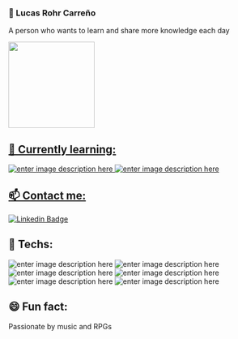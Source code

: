 ### :robot: Lucas Rohr Carreño

A person who wants to learn and share more knowledge each day

<div>
  <a href="https://github.com/LucasRohr">
  <img height="170em" src="https://github-readme-stats.vercel.app/api?username=LucasRohr&show_icons=true&theme=dracula&include_all_commits=true&count_private=true"/>
</div>

## 🌱 Currently learning:
![enter image description here](https://img.shields.io/badge/-Hyperledger%20Fabric-fc5a03?style=for-the-badge)
![enter image description here](https://img.shields.io/badge/-Flutter-1389FD?style=for-the-badge&logo=Flutter&logoColor=white)

## 📫 Contact me:
[![Linkedin Badge](https://img.shields.io/badge/-LinkedIn-blue?style=for-the-badge&logo=Linkedin&logoColor=white&link=https://www.linkedin.com/in/lucas-carre%C3%B1o-a18204174/)](https://www.linkedin.com/in/lucas-carre%C3%B1o-a18204174/)

## 🔭 Techs:
![enter image description here](https://img.shields.io/badge/-Javascript-F7DF1E?style=for-the-badge&logo=JavaScript&logoColor=black)
![enter image description here](https://img.shields.io/badge/-React-61DAFB?style=for-the-badge&logo=React&logoColor=white)
![enter image description here](https://img.shields.io/badge/-React%20Native-61DAFB?style=for-the-badge&logo=React&logoColor=white)
![enter image description here](https://img.shields.io/badge/-Java-f55742?style=for-the-badge&logo=Java&logoColor=white)
![enter image description here](https://img.shields.io/badge/-Spring-6DB33F?style=for-the-badge&logo=Spring&logoColor=white)
![enter image description here](https://img.shields.io/badge/-MySQL-3f7dbf?style=for-the-badge&logo=MySQL&logoColor=white)

## :smile: Fun fact:

Passionate by music and RPGs

